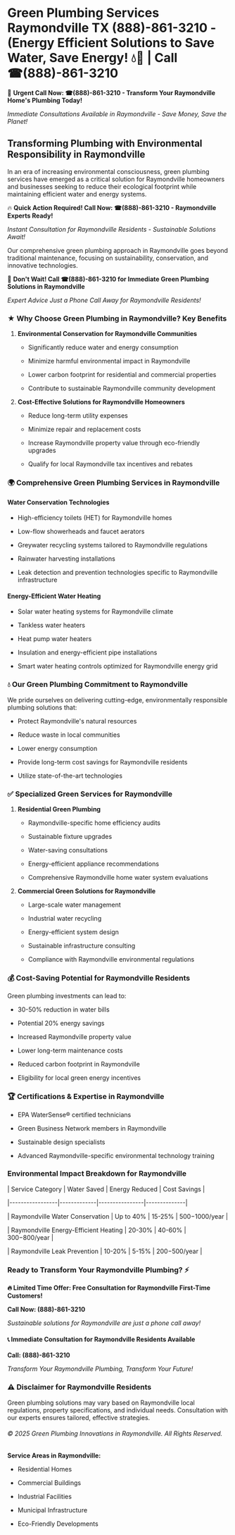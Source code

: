 # Green Plumbing Services Raymondville TX (888)-861-3210 - (Energy Efficient Solutions to Save Water, Save Energy! 💧🌿 | Call ☎(888)-861-3210

🚨 **Urgent Call Now: ☎(888)-861-3210 - Transform Your Raymondville Home's Plumbing Today!**
*Immediate Consultations Available in Raymondville - Save Money, Save the Planet!*

## Transforming Plumbing with Environmental Responsibility in Raymondville

In an era of increasing environmental consciousness, green plumbing services have emerged as a critical solution for Raymondville homeowners and businesses seeking to reduce their ecological footprint while maintaining efficient water and energy systems. 

🔥 **Quick Action Required! Call Now: ☎(888)-861-3210 - Raymondville Experts Ready!**
*Instant Consultation for Raymondville Residents - Sustainable Solutions Await!*

Our comprehensive green plumbing approach in Raymondville goes beyond traditional maintenance, focusing on sustainability, conservation, and innovative technologies.

🚨 **Don't Wait! Call ☎(888)-861-3210 for Immediate Green Plumbing Solutions in Raymondville**
*Expert Advice Just a Phone Call Away for Raymondville Residents!*

### ★ Why Choose Green Plumbing in Raymondville? Key Benefits

1. **Environmental Conservation for Raymondville Communities** 
   - Significantly reduce water and energy consumption
   - Minimize harmful environmental impact in Raymondville
   - Lower carbon footprint for residential and commercial properties
   - Contribute to sustainable Raymondville community development

2. **Cost-Effective Solutions for Raymondville Homeowners** 
   - Reduce long-term utility expenses
   - Minimize repair and replacement costs
   - Increase Raymondville property value through eco-friendly upgrades
   - Qualify for local Raymondville tax incentives and rebates

### 🌍 Comprehensive Green Plumbing Services in Raymondville

#### Water Conservation Technologies
- High-efficiency toilets (HET) for Raymondville homes
- Low-flow showerheads and faucet aerators
- Greywater recycling systems tailored to Raymondville regulations
- Rainwater harvesting installations
- Leak detection and prevention technologies specific to Raymondville infrastructure

#### Energy-Efficient Water Heating
- Solar water heating systems for Raymondville climate
- Tankless water heaters
- Heat pump water heaters
- Insulation and energy-efficient pipe installations
- Smart water heating controls optimized for Raymondville energy grid

### 💧 Our Green Plumbing Commitment to Raymondville

We pride ourselves on delivering cutting-edge, environmentally responsible plumbing solutions that:
- Protect Raymondville's natural resources
- Reduce waste in local communities
- Lower energy consumption
- Provide long-term cost savings for Raymondville residents
- Utilize state-of-the-art technologies

### ✅ Specialized Green Services for Raymondville

1. **Residential Green Plumbing**
   - Raymondville-specific home efficiency audits
   - Sustainable fixture upgrades
   - Water-saving consultations
   - Energy-efficient appliance recommendations
   - Comprehensive Raymondville home water system evaluations

2. **Commercial Green Solutions for Raymondville**
   - Large-scale water management
   - Industrial water recycling
   - Energy-efficient system design
   - Sustainable infrastructure consulting
   - Compliance with Raymondville environmental regulations

### 💰 Cost-Saving Potential for Raymondville Residents

Green plumbing investments can lead to:
- 30-50% reduction in water bills
- Potential 20% energy savings
- Increased Raymondville property value
- Lower long-term maintenance costs
- Reduced carbon footprint in Raymondville
- Eligibility for local green energy incentives

### 🏆 Certifications & Expertise in Raymondville

- EPA WaterSense® certified technicians
- Green Business Network members in Raymondville
- Sustainable design specialists
- Advanced Raymondville-specific environmental technology training

### Environmental Impact Breakdown for Raymondville

| Service Category | Water Saved | Energy Reduced | Cost Savings |
|-----------------|-------------|----------------|--------------|
| Raymondville Water Conservation | Up to 40% | 15-25% | $500-$1000/year |
| Raymondville Energy-Efficient Heating | 20-30% | 40-60% | $300-$800/year |
| Raymondville Leak Prevention | 10-20% | 5-15% | $200-$500/year |

### Ready to Transform Your Raymondville Plumbing? ⚡

**🔥 Limited Time Offer: Free Consultation for Raymondville First-Time Customers!**

**Call Now: (888)-861-3210**
*Sustainable solutions for Raymondville are just a phone call away!*

#### 📞 Immediate Consultation for Raymondville Residents Available

**Call: (888)-861-3210**
*Transform Your Raymondville Plumbing, Transform Your Future!*

### ⚠️ Disclaimer for Raymondville Residents

Green plumbing solutions may vary based on Raymondville local regulations, property specifications, and individual needs. Consultation with our experts ensures tailored, effective strategies.

###### © 2025 Green Plumbing Innovations in Raymondville. All Rights Reserved.

**Service Areas in Raymondville:** 
- Residential Homes
- Commercial Buildings
- Industrial Facilities
- Municipal Infrastructure
- Eco-Friendly Developments